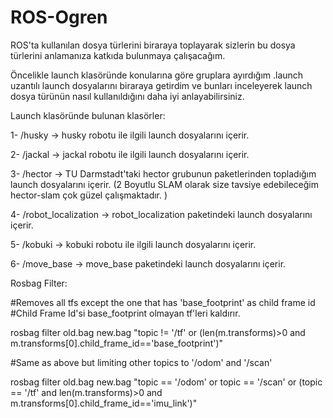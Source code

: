 # ROS-Ogren
ROS'ta kullanılan dosya türlerini biraraya toplayarak sizlerin bu dosya türlerini anlamanıza katkıda bulunmaya çalışacağım.

Öncelikle launch klasöründe konularına göre gruplara ayırdığım .launch uzantılı launch dosyalarını biraraya getirdim ve bunları inceleyerek launch dosya türünün nasıl kullanıldığını daha iyi anlayabilirsiniz.

Launch klasöründe bulunan klasörler:

1- /husky -> husky robotu ile ilgili launch dosyalarını içerir.

2- /jackal -> jackal robotu ile ilgili launch dosyalarını içerir.

3- /hector -> TU Darmstadt'taki hector grubunun paketlerinden topladığım launch dosyalarını içerir. (2 Boyutlu SLAM olarak size tavsiye edebileceğim hector-slam çok güzel çalışmaktadır. )

4- /robot_localization -> robot_localization paketindeki launch dosyalarını içerir.

5- /kobuki -> kobuki robotu ile ilgili launch dosyalarını içerir.

6- /move_base -> move_base paketindeki launch dosyalarını içerir.

Rosbag Filter:

#Removes all tfs except the one that has 'base_footprint' as child frame id
#Child Frame Id'si base_footprint olmayan tf'leri kaldırır.

rosbag filter old.bag new.bag "topic != '/tf' or (len(m.transforms)>0 and m.transforms[0].child_frame_id=='base_footprint')"

#Same as above but limiting other topics to '/odom' and '/scan'

rosbag filter old.bag new.bag "topic == '/odom' or topic == '/scan' or (topic == '/tf' and len(m.transforms)>0 and m.transforms[0].child_frame_id=='imu_link')"

